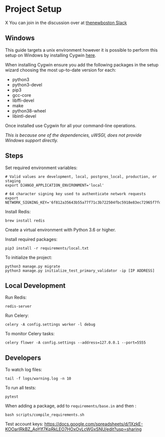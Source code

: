 # Project Setup
X
You can join in the discussion over at [thenewboston Slack](https://thenewboston.slack.com/join/shared_invite/zt-fmj4j8af-reXJKdQADo7QIvAp92Ro5w?fbclid=IwAR1AKKWJ_ljPi8SpfEuQW2oCcZ8r_ho9ebanqH0fDvuppQKxSiN-k5VY4jk#/)

## Windows

This guide targets a unix environment however it is possible to perform this setup on Windows by installing Cygwin 
[here](https://cygwin.com/install.html).

When installing Cygwin ensure you add the following packages in the setup wizard choosing the most up-to-date version for each:

* python3
* python3-devel
* pip3
* gcc-core
* libffi-devel
* make
* python38-wheel
* libintl-devel
  
Once installed use Cygwin for all your command-line operations.

*This is because one of the dependencies, uWSGI, does not provide Windows support directly.*

## Steps

Set required environment variables:
```
# Valid values are development, local, postgres_local, production, or staging
export DJANGO_APPLICATION_ENVIRONMENT='local'

# 64 character signing key used to authenticate network requests
export NETWORK_SIGNING_KEY='6f812a35643b55a77f71c3b722504fbc5918e83ec72965f7fd33865ed0be8f81'
```

Install Redis:
```
brew install redis
```

Create a virtual environment with Python 3.6 or higher.

Install required packages:
```
pip3 install -r requirements/local.txt
```

To initialize the project:
```
python3 manage.py migrate
python3 manage.py initialize_test_primary_validator -ip [IP ADDRESS]
```

## Local Development

Run Redis:
```
redis-server
```

Run Celery:
```
celery -A config.settings worker -l debug
```

To monitor Celery tasks:
```
celery flower -A config.settings --address=127.0.0.1 --port=5555
```

## Developers

To watch log files:
```commandline
tail -f logs/warning.log -n 10
```

To run all tests:
```
pytest
```

When adding a package, add to `requirements/base.in` and then :
```
bash scripts/compile_requirements.sh
```

Test account keys: https://docs.google.com/spreadsheets/d/1XzkE-KOOarIRkBZ_AoYIf7KpRkLEO7HOxOvLcWGxSNU/edit?usp=sharing
